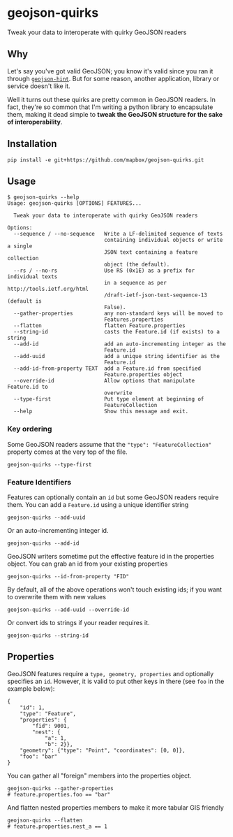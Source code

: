 # geojson-quirks

Tweak your data to interoperate with quirky GeoJSON readers

## Why

Let's say you've got valid GeoJSON; you know it's valid since you ran it through [`geojson-hint`](https://github.com/mapbox/geojsonhint). But for some reason, another application, library or service doesn't like it. 

Well it turns out these quirks are pretty common in GeoJSON readers. In fact, they're so common that I'm writing a python library to encapsulate them, making it dead simple to **tweak the GeoJSON structure for the sake of interoperability**.

## Installation

```
pip install -e git+https://github.com/mapbox/geojson-quirks.git
```

## Usage

```
$ geojson-quirks --help
Usage: geojson-quirks [OPTIONS] FEATURES...

  Tweak your data to interoperate with quirky GeoJSON readers

Options:
  --sequence / --no-sequence   Write a LF-delimited sequence of texts
                               containing individual objects or write a single
                               JSON text containing a feature collection
                               object (the default).
  --rs / --no-rs               Use RS (0x1E) as a prefix for individual texts
                               in a sequence as per http://tools.ietf.org/html
                               /draft-ietf-json-text-sequence-13 (default is
                               False).
  --gather-properties          any non-standard keys will be moved to
                               Features.properties
  --flatten                    flatten Feature.properties
  --string-id                  casts the Feature.id (if exists) to a string
  --add-id                     add an auto-incrementing integer as the
                               Feature.id
  --add-uuid                   add a unique string identifier as the
                               Feature.id
  --add-id-from-property TEXT  add a Feature.id from specified
                               Feature.properties object
  --override-id                Allow options that manipulate Feature.id to
                               overwrite
  --type-first                 Put type element at beginning of
                               FeatureCollection
  --help                       Show this message and exit.
```

### Key ordering

Some GeoJSON readers assume that the `"type": "FeatureCollection"` property comes at the very top of the file. 

```
geojson-quirks --type-first
```

### Feature Identifiers

Features can optionally contain an `id` but some GeoJSON readers require them. You can add a `Feature.id` using a unique identifier string

    geojson-quirks --add-uuid

Or an auto-incrementing integer id.

    geojson-quirks --add-id

GeoJSON writers sometime put the effective feature id in the properties object. You can grab an id from your existing properties

    geojson-quirks --id-from-property "FID"

By default, all of the above operations won't touch existing ids; if you want to overwrite them with new values

    geojson-quirks --add-uuid --override-id

Or convert ids to strings if your reader requires it.

    geojson-quirks --string-id

## Properties

GeoJSON features require a `type, geometry, properties` and optionally specifies an `id`.
However, it is valid to put other keys in there (see `foo` in the example below):

```
{
    "id": 1,
    "type": "Feature",
    "properties": {
        "fid": 9001,
        "nest": {
            "a": 1,
            "b": 2}},
    "geometry": {"type": "Point", "coordinates": [0, 0]},
    "foo": "bar"
}
```

You can gather all "foreign" members into the properties object.

    geojson-quirks --gather-properties
    # feature.properties.foo == "bar"

And flatten nested properties members to make it more tabular GIS friendly

    geojson-quirks --flatten
    # feature.properties.nest_a == 1
